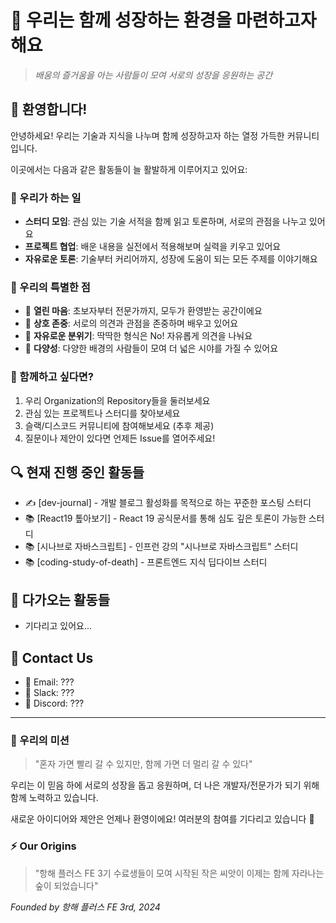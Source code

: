 # 🌱 우리는 함께 성장하는 환경을 마련하고자 해요

> *배움의 즐거움을 아는 사람들이 모여 서로의 성장을 응원하는 공간*

## 👋 환영합니다!

안녕하세요! 우리는 기술과 지식을 나누며 함께 성장하고자 하는 열정 가득한 커뮤니티입니다.

이곳에서는 다음과 같은 활동들이 늘 활발하게 이루어지고 있어요:

### 🎯 우리가 하는 일

- **스터디 모임**: 관심 있는 기술 서적을 함께 읽고 토론하며, 서로의 관점을 나누고 있어요
- **프로젝트 협업**: 배운 내용을 실전에서 적용해보며 실력을 키우고 있어요
- **자유로운 토론**: 기술부터 커리어까지, 성장에 도움이 되는 모든 주제를 이야기해요

### 💫 우리의 특별한 점

- 👥 **열린 마음**: 초보자부터 전문가까지, 모두가 환영받는 공간이에요
- 🤝 **상호 존중**: 서로의 의견과 관점을 존중하며 배우고 있어요
- 🎨 **자유로운 분위기**: 딱딱한 형식은 No! 자유롭게 의견을 나눠요
- 🌈 **다양성**: 다양한 배경의 사람들이 모여 더 넓은 시야를 가질 수 있어요

### 🎉 함께하고 싶다면?

1. 우리 Organization의 Repository들을 둘러보세요
2. 관심 있는 프로젝트나 스터디를 찾아보세요
3. 슬랙/디스코드 커뮤니티에 참여해보세요 (추후 제공)
4. 질문이나 제안이 있다면 언제든 Issue를 열어주세요!

## 🔍 현재 진행 중인 활동들

- ✍️ [dev-journal] - 개발 블로그 활성화를 목적으로 하는 꾸준한 포스팅 스터디
- 📚 [React19 톺아보기] - React 19 공식문서를 통해 심도 깊은 토론이 가능한 스터디 
- 📚 [시나브로 자바스크립트] - 인프런 강의 "시나브로 자바스크립트" 스터디
- 📚 [coding-study-of-death] - 프론트엔드 지식 딥다이브 스터디

## 📅 다가오는 활동들

- 기다리고 있어요...

## 📢 Contact Us

- 💌 Email: ???
- 🔗 Slack: ???
- 📱 Discord: ???

---

### 🌟 우리의 미션

> "혼자 가면 빨리 갈 수 있지만, 함께 가면 더 멀리 갈 수 있다"

우리는 이 믿음 하에 서로의 성장을 돕고 응원하며, 더 나은 개발자/전문가가 되기 위해 함께 노력하고 있습니다.

새로운 아이디어와 제안은 언제나 환영이에요! 여러분의 참여를 기다리고 있습니다 🙌

### ⚡ Our Origins

> "항해 플러스 FE 3기 수료생들이 모여 시작된 작은 씨앗이 이제는 함께 자라나는 숲이 되었습니다"

*Founded by 항해 플러스 FE 3rd, 2024*

